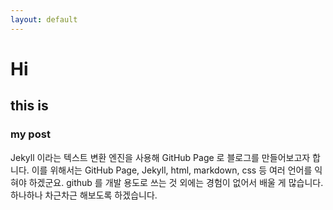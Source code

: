 ```yaml
---
layout: default
---
```

# Hi
## this is
### my post

Jekyll 이라는 텍스트 변환 엔진을 사용해 GitHub Page 로 블로그를 만들어보고자 합니다.
이를 위해서는 GitHub Page, Jekyll, html, markdown, css 등 여러 언어를 익혀야 하겠군요.
github 를 개발 용도로 쓰는 것 외에는 경험이 없어서 배울 게 많습니다.
하나하나 차근차근 해보도록 하겠습니다.